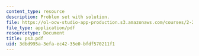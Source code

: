 ```yaml
---
content_type: resource
description: Problem set with solution.
file: https://ol-ocw-studio-app-production.s3.amazonaws.com/courses/2-29-numerical-marine-hydrodynamics-13-024-spring-2003/3dbd995a3efaec4235e0bfdf570211f1_ps3.pdf
file_type: application/pdf
resourcetype: Document
title: ps3.pdf
uid: 3dbd995a-3efa-ec42-35e0-bfdf570211f1
---
```

